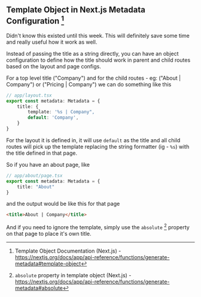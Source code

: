 ## Template Object in Next.js Metadata Configuration [^1]

Didn't know this existed until this week. This will definitely save some time and really useful how it work as well. 

Instead of passing the title as a string directly, you can have an object configuration to define how the title should work in parent and child routes based on the layout and page configs. 

For a top level title ("Company") and for the child routes - eg: ("About | Company") or ("Pricing | Company") we can do something like this

```ts
// app/layout.tsx
export const metadata: Metadata = {
    title: {
        template: '%s | Company",
        default: 'Company',
    }
}
```

For the layout it is defined in, it will use `default` as the title and all child routes will pick up the template replacing the string formatter (ig - `%s`) with the title defined in that page.

So if you have an about page, like

```ts
// app/about/page.tsx
export const metadata: Metadata = {
    title: "About"
}
```

and the output would be like this for that page

```html
<title>About | Company</title>
```

And if you need to ignore the template, simply use the `absolute` [^2] property on that page to place it's own title.

[^1]: Template Object Documentation (Next.js) - https://nextjs.org/docs/app/api-reference/functions/generate-metadata#template-object
[^2]: `absolute` property in template object (Next.js) - https://nextjs.org/docs/app/api-reference/functions/generate-metadata#absolute